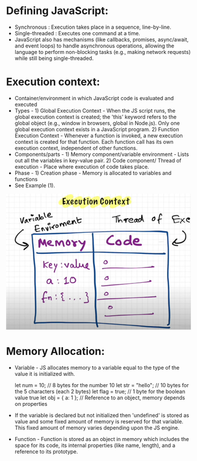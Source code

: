 # Defining JavaScript:
* Synchronous : Execution takes place in a sequence, line-by-line.
* Single-threaded : Executes one command at a time.
* JavaScript also has mechanisms (like callbacks, promises, async/await, and event loops) to handle asynchronous operations, allowing the language to perform non-blocking tasks (e.g., making network requests) while still being single-threaded.

# Execution context:
* Container/environment in which JavaScript code is evaluated and executed
* Types - 1) Global Execution Context - When the JS script runs, the global execution context is created; the 'this' keyword refers to the global object (e.g., window in browsers, global in Node.js). Only one global execution context exists in a JavaScript program. 2) Function Execution Context - Whenever a function is invoked, a new execution context is created for that function. Each function call has its own execution context, independent of other functions.
* Components/parts - 1) Memory component/variable environment - Lists out all the variables in key-value pair. 2) Code component/ Thread of execution - Place where execution of code takes place.
* Phase - 1) Creation phase - Memory is allocated to variables and functions
* See Example (1).
  
![Execution Context](https://raw.githubusercontent.com/harshitrajsinha/learn-js/main/Assets/Screenshot%202024-08-24%20084642.png)

# Memory Allocation:
* Variable - JS allocates memory to a variable equal to the type of the value it is initialized with.
   
  let num = 10;          // 8 bytes for the number 10
  let str = "hello";     // 10 bytes for the 5 characters (each 2 bytes)
  let flag = true;       // 1 byte for the boolean value true
  let obj = { a: 1 };    // Reference to an object, memory depends on properties
* If the variable is declared but not initialized then 'undefined' is stored as value and some fixed amount of memory is reserved for that variable. This fixed amount of memory varies depending upon the JS engine.
* Function - Function is stored as an object in memory which includes the space for its code, its internal properties (like name, length), and a reference to its prototype.
